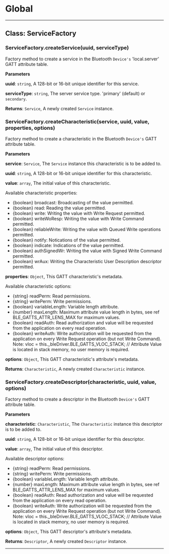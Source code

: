 # Global





* * *

## Class: ServiceFactory


### ServiceFactory.createService(uuid, serviceType) 

Factory method to create a service in the Bluetooth `Device's` 'local.server' GATT attribute table.

**Parameters**

**uuid**: `string`, A 128-bit or 16-bit unique identifier for this service.

**serviceType**: `string`, The server service type. 'primary' (default) or `secondary`.

**Returns**: `Service`, A newly created `Service` instance.

### ServiceFactory.createCharacteristic(service, uuid, value, properties, options) 

Factory method to create a characteristic in the Bluetooth `Device's` GATT attribute table.

**Parameters**

**service**: `Service`, The `Service` instance this characteristic is to be added to.

**uuid**: `string`, A 128-bit or 16-bit unique identifier for this characteristic.

**value**: `array`, The initial value of this characteristic.

Available characteristic properties:
- {boolean} broadcast: Broadcasting of the value permitted.
- {boolean} read: Reading the value permitted.
- {boolean} write: Writing the value with Write Request permitted.
- {boolean} writeWoResp: Writing the value with Write Command permitted.
- {boolean} reliableWrite: Writing the value with Queued Write operations permitted.
- {boolean} notify: Notications of the value permitted.
- {boolean} indicate: Indications of the value permitted.
- {boolean} authSignedWr: Writing the value with Signed Write Command permitted.
- {boolean} wrAux: Writing the Characteristic User Description descriptor permitted.

**properties**: `Object`, This GATT characteristic's metadata.

Available characteristic options:
- {string} readPerm: Read permissions.
- {string} writePerm: Write permissions.
- {boolean} variableLength: Variable length attribute.
- {number} maxLength: Maximum attribute value length in bytes, see ref BLE_GATTS_ATTR_LENS_MAX for maximum values.
- {boolean} readAuth: Read authorization and value will be requested from the application on every read operation.
- {boolean} writeAuth: Write authorization will be requested from the application on every Write Request operation (but not Write Command).
Note: vloc = this._bleDriver.BLE_GATTS_VLOC_STACK; // Attribute Value is located in stack memory, no user memory is required.

**options**: `Object`, This GATT characteristic's attribute's metadata.

**Returns**: `Characteristic`, A newly created `Characteristic` instance.

### ServiceFactory.createDescriptor(characteristic, uuid, value, options) 

Factory method to create a descriptor in the Bluetooth `Device's` GATT attribute table.

**Parameters**

**characteristic**: `Characteristic`, The `Characteristic` instance this descriptor is to be added to.

**uuid**: `string`, A 128-bit or 16-bit unique identifier for this descriptor.

**value**: `array`, The initial value of this descriptor.

Available descriptor options:
- {string} readPerm: Read permissions.
- {string} writePerm: Write permissions.
- {boolean} variableLength: Variable length attribute.
- {number} maxLength: Maximum attribute value length in bytes, see ref BLE_GATTS_ATTR_LENS_MAX for maximum values.
- {boolean} readAuth: Read authorization and value will be requested from the application on every read operation.
- {boolean} writeAuth: Write authorization will be requested from the application on every Write Request operation (but not Write Command).
Note: vloc = this._bleDriver.BLE_GATTS_VLOC_STACK; // Attribute Value is located in stack memory, no user memory is required.

**options**: `Object`, This GATT descriptor's attribute's metadata.

**Returns**: `Descriptor`, A newly created `Descriptor` instance.



* * *










